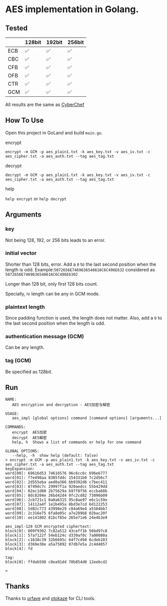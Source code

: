 # AES implementation in Golang.

## Tested
|      | 128bit  | 192bit | 256bit |
| ---- | ------- | ------ | ------ |
| ECB  |   ✅    |   ✅   |   ✅  |
| CBC  |   ✅    |   ✅   |   ✅  |
| CFB  |   ✅    |   ✅   |   ✅  |
| OFB  |   ✅    |   ✅   |   ✅  |
| CTR  |   ✅    |   ✅   |   ✅  |
| GCM  |   ✅    |   ✅   |   ✅  |

All results are the same as [CyberChef](https://github.com/gchq/CyberChef)

## How To Use
Open this project in GoLand and build `main.go`.

encrypt

`encrypt -m GCM -p aes_plain1.txt -k aes_key.txt -v aes_iv.txt -c aes_cipher.txt -a aes_auth.txt --tag aes_tag.txt`

decrypt

`decrypt -m GCM -p aes_plain1.txt -k aes_key.txt -v aes_iv.txt -c aes_cipher.txt -a aes_auth.txt --tag aes_tag.txt` 

help

`help encrypt` or `help decrypt`

## Arguments
### key
Not being 128, 192, or 256 bits leads to an error. 

### initial vector
Shorter than 128 bits, error. 
Add a `0` to the last second position when the
length is odd. Example:`5072656E7469636548616C6C496E632` considered as `5072656E7469636548616C6C496E6302` 

Longer than 128 bit, only first 128 bits count. 

Specially, iv length can be any in GCM mode.

### plaintext length
Since padding function is used, the length does not matter. Also, add a `0` to the last second position when the 
length is odd. 

### authentication message (GCM)
Can be any length.

### tag (GCM)
Be specified as 128bit.

## Run

``` 
NAME:
   AES encryption and decryption - AES加密与解密

USAGE:
   aes_impl [global options] command [command options] [arguments...]

COMMANDS:
   encrypt  AES加密
   decrypt  AES解密
   help, h  Shows a list of commands or help for one command

GLOBAL OPTIONS:
   --help, -h  show help (default: false)
> encrypt -m GCM -p aes_plain1.txt -k aes_key.txt -v aes_iv.txt -c aes_cipher.txt -a aes_auth.txt --tag aes_tag.txt
keyExpansion:
word[00]: 69616d53 74616576 96c6cc6c 696e6777 
word[01]: f7e498aa 8385fddc 154331b0 7c2d56c7 
word[02]: 2d555eba aed0a366 bb9392d6 c7bec411 
word[03]: 8749dc7c 29997f1a 920aedcc 55b429dd 
word[04]: 02ec1d80 2b75629a b97f8f56 eccba68b 
word[05]: 0dc8204e 26bd42d4 9fc2cd82 73096b09 
word[06]: 2cb721c1 0a0a6315 95c8ae97 e6c1c59e 
word[07]: 14112a4f 1e1b495a 8bd3e7cd 6d122253 
word[08]: 5d82c773 43998e29 c84a69e4 a5584bb7 
word[09]: 2c316e75 6fa8e05c a7e289b8 02bac20f 
word[10]: ee141802 81bcf85e 265e71e6 24e4b3e9 

aes_impl-128 GCM encrypted ciphertext:
block[0]: 009f9302 7c82a512 43ceff1b 56bd97c8
block[1]: 57a7122f 54eb124c d339af0c 7a00080a
block[2]: c1638c39 32b6695c 64f7cd94 6cdeb103
block[3]: d369e30e a5a75892 07db7e5a 2c4d4057
block[4]: fd

tag:
block[0]: ffdab598 c8ea91dd 78b854d0 12eebcd2

> 
```

## Thanks

Thanks to [urfave](https://github.com/urfave/cli) and [otokaze](https://github.com/otokaze/go-kit) for CLI tools.

